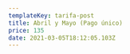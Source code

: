 ```yaml
---
templateKey: tarifa-post
title: Abril y Mayo (Pago único)
price: 135
date: 2021-03-05T18:12:05.103Z
---
```

